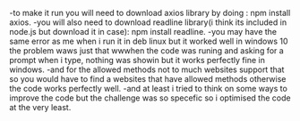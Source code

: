 -to make it run you will need to download axios library by doing : npm install axios.
-you will also need to download readline library(i think its included in node.js but download it in case): npm install readline.
-you may have the same error as me when i run it in deb linux but it worked well in windows 10 the problem waws just that wwwhen the code was runing and asking for a prompt when 
i type, nothing was showin but it works perfectly fine in windows.
-and for the allowed methods not to much websites support that so you would have to find a websites that have allowed methods otherwise the code works perfectly well.
-and at least i tried to think on some ways to improve the code but the challenge was so specefic so i optimised the code at the very least.
